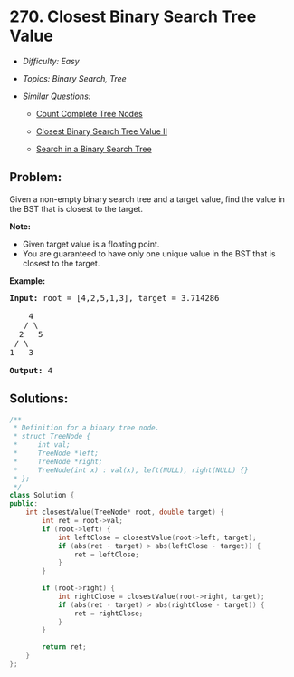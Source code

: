 # 270. Closest Binary Search Tree Value

* *Difficulty: Easy*

* *Topics: Binary Search, Tree*

* *Similar Questions:*

  * [Count Complete Tree Nodes](count-complete-tree-nodes.md)

  * [Closest Binary Search Tree Value II](closest-binary-search-tree-value-ii.md)

  * [Search in a Binary Search Tree](search-in-a-binary-search-tree.md)

## Problem:

<p>Given a non-empty binary search tree and a target value, find the value in the BST that is closest to the target.</p>

<p><b>Note:</b></p>

<ul>
	<li>Given target value is a floating point.</li>
	<li>You are guaranteed to have only one unique value in the BST that is closest to the target.</li>
</ul>

<p><strong>Example:</strong></p>

<pre>
<strong>Input:</strong> root = [4,2,5,1,3], target = 3.714286

    4
   / \
  2   5
 / \
1   3

<strong>Output:</strong> 4
</pre>

## Solutions:

```c++
/**
 * Definition for a binary tree node.
 * struct TreeNode {
 *     int val;
 *     TreeNode *left;
 *     TreeNode *right;
 *     TreeNode(int x) : val(x), left(NULL), right(NULL) {}
 * };
 */
class Solution {
public:
    int closestValue(TreeNode* root, double target) {
        int ret = root->val;
        if (root->left) {
            int leftClose = closestValue(root->left, target);
            if (abs(ret - target) > abs(leftClose - target)) {
                ret = leftClose;
            }
        }
        
        if (root->right) {
            int rightClose = closestValue(root->right, target);
            if (abs(ret - target) > abs(rightClose - target)) {
                ret = rightClose;
            }
        }
        
        return ret;
    }
};
```
